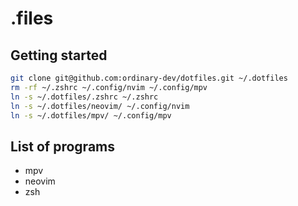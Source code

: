 # .files

## Getting started
```sh
git clone git@github.com:ordinary-dev/dotfiles.git ~/.dotfiles
rm -rf ~/.zshrc ~/.config/nvim ~/.config/mpv
ln -s ~/.dotfiles/.zshrc ~/.zshrc
ln -s ~/.dotfiles/neovim/ ~/.config/nvim
ln -s ~/.dotfiles/mpv/ ~/.config/mpv
```

## List of programs
* mpv
* neovim
* zsh
